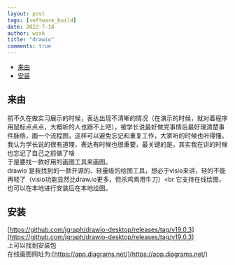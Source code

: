 ```yaml
---
layout: post
tags: [software_build]
date: 2022-7-18
author: wsxk
title: "drawio"
comments: true
---
```


- [来由<br>](#来由)
- [安装<br>](#安装)

## 来由<br>
前不久在做实习展示的时候，表达出现不清晰的情况（在演示的时候，就对着程序用鼠标点点点，大概听的人也跟不上吧），被学长说最好做完事情后最好理清楚事件脉络，画一个流程图，这样可以避免忘记和重复工作，大家听的时候也听得懂。<br>
我认为学长说的很有道理，表达有时候也很重要，最关键的是，其实我在讲的时候也忘记了自己之前做了啥<br>
于是要找一款好用的画图工具来画图。<br>
drawio 是我找到的一款开源的、轻量级的绘图工具，想必于visio来讲，轻的不能再轻了（visio功能显然比draw.io更多，但杀鸡焉用牛刀）<br
它支持在线绘图，也可以在本地进行安装后在本地绘图。<br>
## 安装<br>
[https://github.com/jgraph/drawio-desktop/releases/tag/v19.0.3](https://github.com/jgraph/drawio-desktop/releases/tag/v19.0.3)<br>
上可以找到安装包<br>
在线画图网址为:[https://app.diagrams.net/](https://app.diagrams.net/)